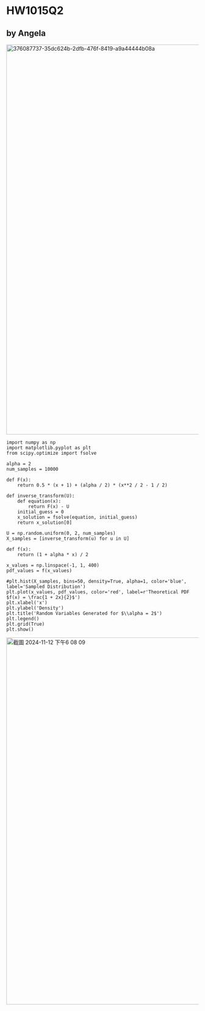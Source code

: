# HW1015Q2
## by Angela
<img width="1022" alt="376087737-35dc624b-2dfb-476f-8419-a9a44444b08a" src="https://github.com/user-attachments/assets/d08daecc-17de-49dd-b813-65a9ad8fb607">

```
import numpy as np
import matplotlib.pyplot as plt
from scipy.optimize import fsolve

alpha = 2
num_samples = 10000

def F(x):
    return 0.5 * (x + 1) + (alpha / 2) * (x**2 / 2 - 1 / 2)

def inverse_transform(U):
    def equation(x):
        return F(x) - U
    initial_guess = 0  
    x_solution = fsolve(equation, initial_guess)
    return x_solution[0]

U = np.random.uniform(0, 2, num_samples)
X_samples = [inverse_transform(u) for u in U]

def f(x):
    return (1 + alpha * x) / 2

x_values = np.linspace(-1, 1, 400)
pdf_values = f(x_values)

#plt.hist(X_samples, bins=50, density=True, alpha=1, color='blue', label='Sampled Distribution')
plt.plot(x_values, pdf_values, color='red', label=r'Theoretical PDF $f(x) = \frac{1 + 2x}{2}$')
plt.xlabel('x')
plt.ylabel('Density')
plt.title('Random Variables Generated for $\\alpha = 2$')
plt.legend()
plt.grid(True)
plt.show()
```

<img width="962" alt="截圖 2024-11-12 下午6 08 09" src="https://github.com/user-attachments/assets/75e3b9c5-879e-4ffc-b2ff-ae5c7e462215">
